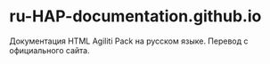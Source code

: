 # ru-HAP-documentation.github.io
Документация HTML Agiliti Pack на русском языке. Перевод с официального сайта.
